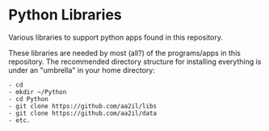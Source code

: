 # Python Libraries

Various libraries to support python apps found in this repository.

These libraries are needed by most (all?) of the programs/apps in this repository.  The recommended directory structure for installing everything is under an "umbrella" in your home directory:

    - cd
    - mkdir ~/Python
    - cd Python
    - git clone https://github.com/aa2il/libs
    - git clone https://github.com/aa2il/data
    - etc.
    



